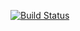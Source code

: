 [![Build Status](https://travis-ci.org/smaniotov/pontoInteligente.svg?branch=master)](https://travis-ci.org/smaniotov/pontoInteligente)
